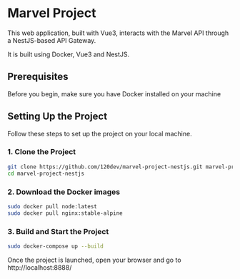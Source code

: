 # Marvel Project

This web application, built with Vue3, interacts with the Marvel API through a NestJS-based API Gateway.

It is built using Docker, Vue3 and NestJS.

## Prerequisites

Before you begin, make sure you have Docker installed on your machine

## Setting Up the Project

Follow these steps to set up the project on your local machine.

### 1. Clone the Project

```bash
git clone https://github.com/120dev/marvel-project-nestjs.git marvel-project-nestjs
cd marvel-project-nestjs
```
### 2. Download the Docker images
```bash
sudo docker pull node:latest
sudo docker pull nginx:stable-alpine
```

### 3. Build and Start the Project
```bash
sudo docker-compose up --build
```

Once the project is launched, open your browser and go to http://localhost:8888/